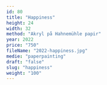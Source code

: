 ```yaml
---
id: 80
title: "Happiness"
height: 24
width: 32
method: "Akryl på Hahnemühle papir"
year: 2022
price: "750"
fileName: "2022-happiness.jpg"
medie: "paperpainting"
draft: "false"
slug: "happiness"
weight: "100"
---
```

